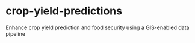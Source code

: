 # crop-yield-predictions
Enhance crop yield prediction and food security using a GIS-enabled data pipeline
